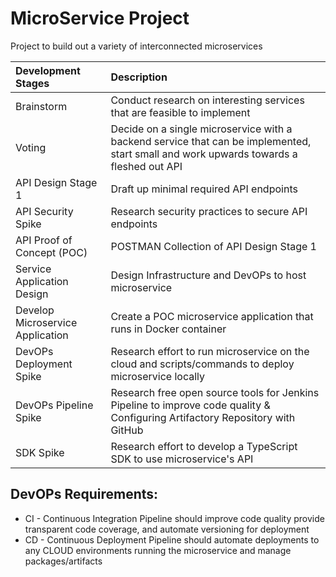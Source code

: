 # MicroService Project
 Project to build out a variety of interconnected microservices

 Development Stages | Description
| :--- | :---
Brainstorm  | Conduct research on interesting services that are feasible to implement
Voting  | Decide on a single microservice with a backend service that can be implemented, start small and work upwards towards a fleshed out API
API Design Stage 1 | Draft up minimal required API endpoints
API Security Spike | Research security practices to secure API endpoints
API Proof of Concept (POC) | POSTMAN Collection of API Design Stage 1
Service Application Design | Design Infrastructure and DevOPs to host microservice
Develop Microservice Application | Create a POC microservice application that runs in Docker container
DevOPs Deployment Spike | Research effort to run microservice on the cloud and scripts/commands to deploy microservice locally
DevOPs Pipeline Spike | Research free open source tools for Jenkins Pipeline to improve code quality & Configuring Artifactory Repository with GitHub
SDK Spike | Research effort to develop a TypeScript SDK to use microservice's API

## DevOPs Requirements:
* CI - Continuous Integration Pipeline should improve code quality provide transparent code coverage, and automate versioning for deployment
* CD - Continuous Deployment Pipeline should automate deployments to any CLOUD environments running the microservice and manage packages/artifacts

 

